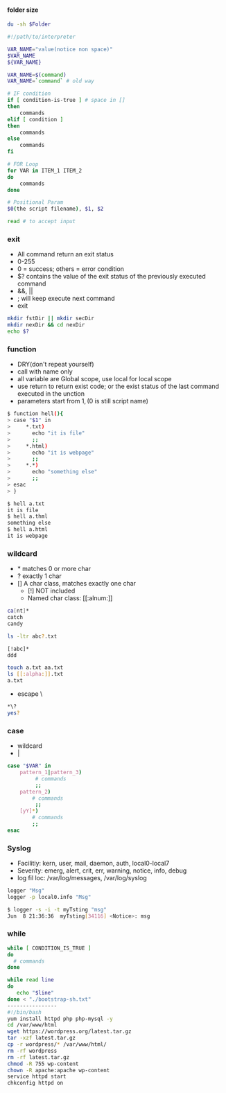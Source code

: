 

#### folder size
```bash
du -sh $Folder
```







```bash
#!/path/to/interpreter

VAR_NAME="value(notice non space)"
$VAR_NAME
${VAR_NAME}

VAR_NAME=$(command)
VAR_NAME=`command` # old way

# IF condition
if [ condition-is-true ] # space in []
then 
    commands
elif [ condition ]
then
    commands
else
    commands
fi

# FOR Loop
for VAR in ITEM_1 ITEM_2
do
    commands
done

# Positional Param
$0(the script filename), $1, $2

read # to accept input
```


### exit
- All command return an exit status
- 0-255
- 0 = success; others = error condition
- $? contains the value of the exit status of the previously executed command
- &&, ||
- ; will keep execute next command
- exit

```bash
mkdir fstDir || mkdir secDir
mkdir nexDir && cd nexDir
echo $?
```
### function
- DRY(don't repeat yourself)
- call with name only
- all variable are Global scope, use local for local scope
- use return to return exist code; or the exist status of the last command executed in the unction
- parameters start from $1, ($0 is still script name)

```bash
$ function hell(){
> case "$1" in
>     *.txt)
>       echo "it is file"
>       ;;
>     *.html)
>       echo "it is webpage"
>       ;;
>     *.*)
>       echo "something else"
>       ;;
> esac
> }

$ hell a.txt
it is file
$ hell a.thml
something else
$ hell a.html
it is webpage
```

### wildcard
- \* matches 0 or more char
- ? exactly 1 char
- \[] A char class, matches exactly one char
  - \[!] NOT included
  - Named char class: \[\[:alnum:]]
```bash
ca[nt]*
catch
candy

ls -ltr abc?.txt

[!abc]*
ddd

touch a.txt aa.txt
ls [[:alpha:]].txt
a.txt

```
- escape \\
```bash
*\?
yes?
```

### case
- wildcard
 - \|
```bash
case "$VAR" in
    pattern_1|pattern_3)
         # commands
         ;;
    pattern_2)
        # commands
         ;;
    [yY]*)
        # commands
        ;;
esac
```
### Syslog
- Facilitiy: kern, user, mail, daemon, auth, local0-local7
- Severity: emerg, alert, crit, err, warning, notice, info, debug
- log fil loc: /var/log/messages, /var/log/syslog
```bash
logger "Msg"
logger -p local0.info "Msg"

$ logger -s -i -t myTsting "msg"
Jun  8 21:36:36  myTsting[34116] <Notice>: msg
```

### while
```bash
while [ CONDITION_IS_TRUE ]
do
  # commands
done

while read line
do
   echo "$line"
done < "./bootstrap-sh.txt"
----------------
#!/bin/bash
yum install httpd php php-mysql -y
cd /var/www/html
wget https://wordpress.org/latest.tar.gz
tar -xzf latest.tar.gz
cp -r wordpress/* /var/www/html/
rm -rf wordpress
rm -rf latest.tar.gz
chmod -R 755 wp-content
chown -R apache:apache wp-content
service httpd start
chkconfig httpd on
```
